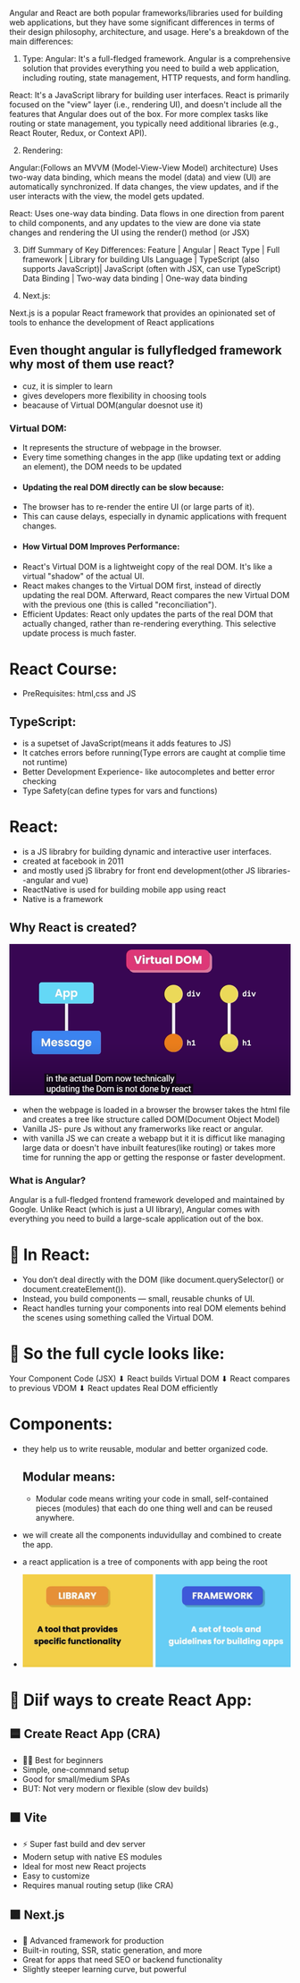 Angular and React are both popular frameworks/libraries used for building web applications, but they have some significant differences in terms of their design philosophy, architecture, and usage. Here's a breakdown of the main differences:

1. Type:
Angular: It's a full-fledged framework. Angular is a comprehensive solution that provides everything you need to build a web application, including routing, state management, HTTP requests, and form handling.

React: It's a JavaScript library for building user interfaces. React is primarily focused on the "view" layer (i.e., rendering UI), and doesn't include all the features that Angular does out of the box. For more complex tasks like routing or state management, you typically need additional libraries (e.g., React Router, Redux, or Context API).

2. Rendering:

Angular:(Follows an MVVM (Model-View-View Model) architecture) Uses two-way data binding, which means the model (data) and view (UI) are automatically synchronized. If data changes, the view updates, and if the user interacts with the view, the model gets updated.

React: Uses one-way data binding. Data flows in one direction from parent to child components, and any updates to the view are done via state changes and rendering the UI using the render() method (or JSX)

3. Diff
Summary of Key Differences:
Feature    	|                 Angular	       |            React
Type	        |            Full framework	       |  Library for building UIs
Language	| TypeScript (also supports JavaScript)|  JavaScript (often with JSX, can use TypeScript)
Data Binding	| Two-way data binding	               |  One-way data binding


4. Next.js:

Next.js is a popular React framework that provides an opinionated set of tools to enhance the development of React applications


## Even thought angular is fullyfledged framework why most of them use react?
- cuz, it is simpler to learn
- gives developers more flexibility in choosing tools
- beacause of Virtual DOM(angular doesnot use it)
### Virtual DOM:
- It represents the structure of webpage in the browser. 
- Every time something changes in the app (like updating text or adding an element), the DOM needs to be updated
- #### Updating the real DOM directly can be slow because:
- The browser has to re-render the entire UI (or large parts of it).
- This can cause delays, especially in dynamic applications with frequent changes.
- ####  How Virtual DOM Improves Performance:
- React's Virtual DOM is a lightweight copy of the real DOM. It's like a virtual "shadow" of the actual UI.
- React makes changes to the Virtual DOM first, instead of directly updating the real DOM. Afterward, React compares the new Virtual DOM with the previous one (this is called "reconciliation").
- Efficient Updates: React only updates the parts of the real DOM that actually changed, rather than re-rendering everything. This selective update process is much faster.


# React Course:

- PreRequisites: html,css and JS

## TypeScript: 
- is a supetset of JavaScript(means it adds features to JS)
- It catches errors before running(Type errors are caught at complie time not runtime)
- Better Development Experience- like autocompletes and better error checking
- Type Safety(can define types for vars and functions)

# React:
- is a JS librabry for building dynamic and interactive user interfaces.
- created at facebook in 2011
- and mostly used jS librabry for front end development(other JS libraries--angular and vue)
- ReactNative is used for building mobile app using react 
- Native is a framework

## Why React is created?
![alt text](image.png)
- when the webpage is loaded in a browser the browser takes the html file and creates a tree like structure called DOM(Document Object Model)
- Vanilla JS- pure Js without any framerworks like react or angular.
- with vanilla JS we can create a webapp but it it is difficut like managing large data or doesn't have inbuilt features(like routing) or takes more time for running the app or getting the response or faster development.


###  What is Angular?
Angular is a full-fledged frontend framework developed and maintained by Google. Unlike React (which is just a UI library), Angular comes with everything you need to build a large-scale application out of the box.


# 🧠 In React:
- You don’t deal directly with the DOM (like document.querySelector() or document.createElement()).
- Instead, you build components — small, reusable chunks of UI.
- React handles turning your components into real DOM elements behind the scenes using something called the Virtual DOM.

# 🔁 So the full cycle looks like:

  Your Component Code (JSX)
        ⬇
  React builds Virtual DOM
        ⬇
  React compares to previous VDOM
        ⬇
  React updates Real DOM efficiently

# Components:
- they help us to write reusable, modular and better organized code.
  ## Modular means:
     - Modular code means writing your code in small, self-contained pieces (modules) that each do one thing well and can be reused anywhere.

- we will create all the components induvidullay and combined to create the app.
- a react application is a tree of components with app being the root
- ![alt text](image-1.png)


# 🧠 Diif ways to create React App:

## 🟦 Create React App (CRA)
- 🧑‍🎓 Best for beginners
- Simple, one-command setup
- Good for small/medium SPAs
- BUT: Not very modern or flexible (slow dev builds)

## 🟩 Vite
- ⚡ Super fast build and dev server
- Modern setup with native ES modules
- Ideal for most new React projects
- Easy to customize
- Requires manual routing setup (like CRA)

## 🟪 Next.js
- 🧠 Advanced framework for production
- Built-in routing, SSR, static generation, and more
- Great for apps that need SEO or backend functionality
- Slightly steeper learning curve, but powerful




